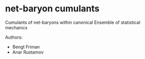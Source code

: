 # net-baryon cumulants
Cumulants of net-baryons within canonical Ensemble of statistical mechanics

Authors:
- Bengt Friman
- Anar Rustamov
